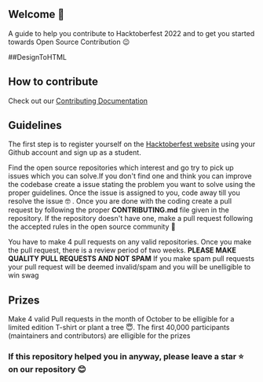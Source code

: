 
## Welcome :wave:
A guide to help you contribute to Hacktoberfest 2022 and to get you started towards Open Source Contribution 😉  

##DesignToHTML



## How to contribute

Check out our [Contributing Documentation](https://github.com/CMPN-CODECELL/Hacktoberfest2022/blob/main/CONTRIBUTING.md) 

## Guidelines

The first step is to register yourself on the [Hacktoberfest website](https://hacktoberfest.com/) using your Github account and sign up as a student.

Find the open source repositories which interest and go try to pick up issues which you can solve.If you don't find one and think you can improve the codebase create a issue stating the problem you want to solve using the proper guidelines. Once the issue is assigned to you, code away till you resolve the issue :nerd_face: . Once you are done with the coding create a pull request by following the proper **CONTRIBUTING.md** file given in the repository. If the repository doesn't have one, make a pull request following the accepted rules in the open source community :hugs:

You have to make 4 pull requests on any valid repositories. Once you make the pull request, there is a review period of two weeks. **PLEASE MAKE QUALITY PULL REQUESTS AND NOT SPAM** If you make spam pull requests your pull request will be deemed invalid/spam and you will be unelligible to win swag 


## Prizes

Make 4 valid Pull requests in the month of October to be elligible for a limited edition T-shirt or plant a tree :innocent:. The first 40,000 participants (maintainers and contributors) are elligible for the prizes


### If this repository helped you in anyway, please leave a star :star: on our repository :blush:
